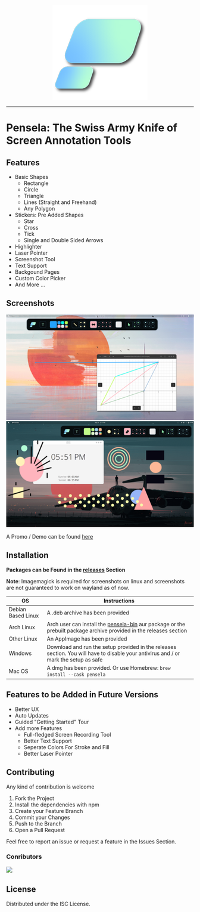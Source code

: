 <p align="center">
<img src="./assets/logo.png">
</p>

---

# Pensela: The Swiss Army Knife of Screen Annotation Tools

## Features

-   Basic Shapes
    -   Rectangle
    -   Circle
    -   Triangle
    -   Lines (Straight and Freehand)
    -   Any Polygon
-   Stickers: Pre Added Shapes
    -   Star
    -   Cross
    -   Tick
    -   Single and Double Sided Arrows
-   Highlighter
-   Laser Pointer
-   Screenshot Tool
-   Text Support
-   Backgound Pages
-   Custom Color Picker &nbsp;
-   And More ...

## Screenshots

![Screenshot](./assets/screenshot2.png)
![Screenshot](./assets/screenshot1.png)

A Promo / Demo can be found [here](https://youtu.be/OzpgCw24ut8)

## Installation

**Packages can be Found in the [releases](https://github.com/weiameili/Pensela/releases) Section**

**Note**: Imagemagick is required for screenshots on linux and screenshots are not guaranteed to work on wayland as of now.

| OS                 | Instructions                                                                                                                                                          |
| ------------------ | --------------------------------------------------------------------------------------------------------------------------------------------------------------------- |
| Debian Based Linux | A .deb archive has been provided                                                                                                                                      |
| Arch Linux         | Arch user can install the [pensela-bin](https://aur.archlinux.org/packages/pensela-bin/) aur package or the prebuilt package archive provided in the releases section |
| Other Linux        | An AppImage has been provided                                                                                                                                         |
| Windows            | Download and run the setup provided in the releases section. You will have to disable your antivirus and / or mark the setup as safe                                  |
| Mac OS             | A dmg has been provided. Or use Homebrew: `brew install --cask pensela`                                                                                               |

## Features to be Added in Future Versions

-   Better UX
-   Auto Updates
-   Guided "Getting Started" Tour
-   Add more Features
    -   Full-fledged Screen Recording Tool
    -   Better Text Support
    -   Seperate Colors For Stroke and Fill
    -   Better Laser Pointer

## Contributing

Any kind of contribution is welcome

1. Fork the Project
2. Install the dependencies with npm
3. Create your Feature Branch
4. Commit your Changes
5. Push to the Branch
6. Open a Pull Request

Feel free to report an issue or request a feature in the Issues Section.

### Conributors

<a href="https://github.com/weiameili/pensela/graphs/contributors">
  <img src="https://contrib.rocks/image?repo=weiameili/pensela" />
</a>

## License

Distributed under the ISC License.
